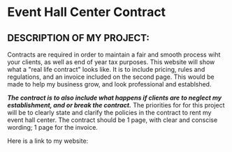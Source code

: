 # Event Hall Center Contract

## DESCRIPTION OF MY PROJECT: 
 Contracts are required in order to maintain a fair and smooth process wiht your clients, as well as end of year tax purposes.
This website will show what a "real life contract" looks like. It is to include pricing, rules and regulations, and an invoice 
included on the second page. This would be made to help my business grow, and look professional and establshed.

 *__The contract is to also include what happens if clients are to neglect my establishment, and or break the contract.__*
 The priorities for for this project will be to clearly state and clarify the policies in the contract to rent my event hall center.
 The contract should be 1 page, with clear and conscise wording; 1 page for the invoice. 

 Here is a link to my website: 



